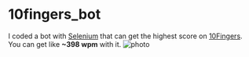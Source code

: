 # 10fingers_bot

I coded a bot with [Selenium](https://www.selenium.dev/documentation/webdriver/) that can get the highest score on [10Fingers](https://10fastfingers.com/typing-test/turkish).\
You can get like **~398 wpm** with it. 
![photo](https://pasteboard.co/scLTxvBivxA3.png)
